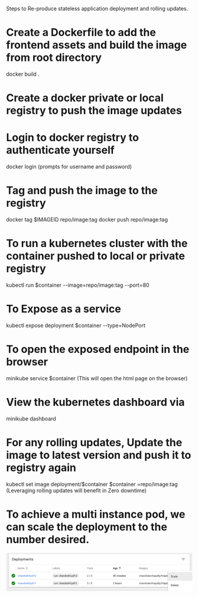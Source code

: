 Steps to Re-produce stateless application deployment and rolling updates.


# Create a Dockerfile to add the frontend assets and build the image from root directory #

 docker build .

# Create a docker private or local registry to push the image updates #

# Login to docker registry to authenticate yourself #

docker login (prompts for username and password)

# Tag and push the image to the registry #

docker tag $IMAGEID repo/image:tag
docker push repo/image:tag

# To run a kubernetes cluster with the container pushed to local or private registry #

kubectl run $container --image=repo/image:tag --port=80

# To Expose as a service #

kubectl expose deployment $container --type=NodePort

# To open the exposed endpoint in the browser #

  minikube service $container
 (This will open the html page on the browser)

# View the kubernetes dashboard via #

minikube dashboard

# For any rolling updates, Update the image to latest version and push it to registry again #
kubectl set image deployment/$container $container =repo/image:tag
(Leveraging rolling updates will benefit in Zero downtime)

# To achieve a multi instance pod, we can scale the deployment to the number desired. #

![alt text](https://github.com/chandrakothapally/webdeploy/blob/master/scale_deployment.png)
